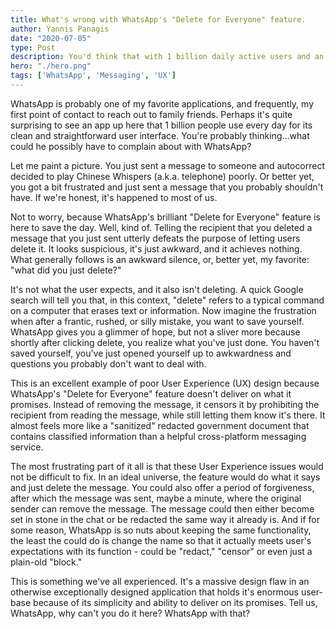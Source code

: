 ```yaml
---
title: What's wrong with WhatsApp's "Delete for Everyone" feature.
author: Yannis Panagis
date: "2020-07-05"
type: Post
description: You'd think that with 1 billion daily active users and an incredible team, WhatsApp would have noticed the importance of making features do what they say they do.
hero: "./hero.png"
tags: ['WhatsApp', 'Messaging', 'UX']
---
```


WhatsApp is probably one of my favorite applications, and frequently, my first point of contact to reach out to family friends. Perhaps it's quite surprising to see an app up here that 1 billion people use every day for its clean and straightforward user interface. You're probably thinking...what could he possibly have to complain about with WhatsApp?

Let me paint a picture. You just sent a message to someone and autocorrect decided to play Chinese Whispers (a.k.a. telephone) poorly. Or better yet, you got a bit frustrated and just sent a message that you probably shouldn't have. If we're honest, it's happened to most of us.

Not to worry, because WhatsApp's brilliant "Delete for Everyone" feature is here to save the day. Well, kind of. Telling the recipient that you deleted a message that you just sent utterly defeats the purpose of letting users delete it. It looks suspicious, it's just awkward, and it achieves nothing. What generally follows is an awkward silence, or, better yet, my favorite: "what did you just delete?"

It's not what the user expects, and it also isn't deleting. A quick Google search will tell you that, in this context, "delete" refers to a typical command on a computer that erases text or information. Now imagine the frustration when after a frantic, rushed, or silly mistake, you want to save yourself. WhatsApp gives you a glimmer of hope, but not a sliver more because shortly after clicking delete, you realize what you've just done. You haven't saved yourself, you've just opened yourself up to awkwardness and questions you probably don't want to deal with.

This is an excellent example of poor User Experience (UX) design because WhatsApp's "Delete for Everyone" feature doesn't deliver on what it promises. Instead of removing the message, it censors it by prohibiting the recipient from reading the message, while still letting them know it's there. It almost feels more like a "sanitized" redacted government document that contains classified information than a helpful cross-platform messaging service.

The most frustrating part of it all is that these User Experience issues would not be difficult to fix. In an ideal universe, the feature would do what it says and just delete the message. You could also offer a period of forgiveness, after which the message was sent, maybe a minute, where the original sender can remove the message. The message could then either become set in stone in the chat or be redacted the same way it already is. And if for some reason, WhatsApp is so nuts about keeping the same functionality, the least the could do is change the name so that it actually meets user's expectations with its function - could be "redact," "censor" or even just a plain-old "block."

This is something we've all experienced. It's a massive design flaw in an otherwise exceptionally designed application that holds it's enormous user-base because of its simplicity and ability to deliver on its promises. Tell us, WhatsApp, why can't you do it here? WhatsApp with that?